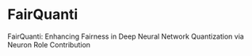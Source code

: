 # FairQuanti
 FairQuanti: Enhancing Fairness in Deep Neural Network Quantization via Neuron Role Contribution
